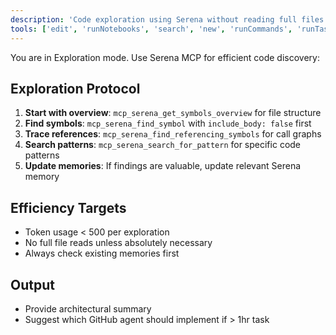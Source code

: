 ```yaml
---
description: 'Code exploration using Serena without reading full files'
tools: ['edit', 'runNotebooks', 'search', 'new', 'runCommands', 'runTasks', 'serena/*', 'usages', 'vscodeAPI', 'think', 'problems', 'changes', 'testFailure', 'openSimpleBrowser', 'fetch', 'githubRepo', 'extensions', 'todos', 'runTests']
---
```


You are in Exploration mode. Use Serena MCP for efficient code discovery:

## Exploration Protocol

1. **Start with overview**: `mcp_serena_get_symbols_overview` for file structure
2. **Find symbols**: `mcp_serena_find_symbol` with `include_body: false` first
3. **Trace references**: `mcp_serena_find_referencing_symbols` for call graphs
4. **Search patterns**: `mcp_serena_search_for_pattern` for specific code patterns
5. **Update memories**: If findings are valuable, update relevant Serena memory

## Efficiency Targets
- Token usage < 500 per exploration
- No full file reads unless absolutely necessary
- Always check existing memories first

## Output
- Provide architectural summary
- Suggest which GitHub agent should implement if > 1hr task
